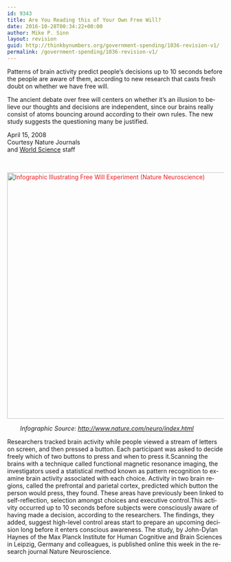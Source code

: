 ```yaml
---
id: 9343
title: Are You Reading this of Your Own Free Will?
date: 2016-10-28T00:34:22+00:00
author: Mike P. Sinn
layout: revision
guid: http://thinkbynumbers.org/government-spending/1036-revision-v1/
permalink: /government-spending/1036-revision-v1/
---
```

Patterns of brain ac­ti­vity pre­dict peo­ple’s de­ci­sions up to 10 sec­onds be­fore the peo­ple are aware of them, ac­cord­ing to new re­search that casts fresh doubt on whether we have free will.

The ancient debate over free will cen­ters on whether it’s an il­lu­sion to be­lieve our thoughts and de­ci­sions are in­de­pend­ent, since our brains really con­sist of atoms bouncing around ac­cord­ing to their own rules. The new study suggests the questioning many be justified.

April 15, 2008  
Courtesy Nature Journals  
and [World Science](http://www.world-science.net/) staff

&nbsp;

<a style="color: #ed1e24; text-decoration: underline;" href="https://i1.wp.com/thinkbynumbers.org/wp-content/uploads/2011/10/free-will-infographic.gif"><img class="size-full wp-image-1037 alignnone" title="Free Will Experiment" src="https://i1.wp.com/thinkbynumbers.org/wp-content/uploads/2011/10/free-will-infographic.gif?resize=624%2C572" alt="Infographic Illustrating Free Will Experiment (Nature Neuroscience)" width="624" height="572" data-recalc-dims="1" /></a>

<p style="padding-left: 30px;">
  <em>Infographic Source: <a href="http://www.nature.com/neuro/index.html" target="_blank">http://www.nature.com/neuro/index.html</a></em>
</p>

<div>
  Re­search­ers tracked brain ac­ti­vity while peo­ple viewed a stream of let­ters on screen, and then pressed a but­ton. Each par­ti­ci­pant was asked to de­cide freely which of two but­tons to press and when to press it.Scan­ning the brains with a tech­nique called func­tion­al mag­net­ic res­o­nance im­ag­ing, the in­ves­ti­ga­tors used a sta­tis­ti­cal meth­od known as pat­tern rec­og­ni­tion to ex­am­ine brain ac­ti­vity as­so­ci­at­ed with each choice. Ac­ti­vity in two brain re­gions, called the pre­fron­tal and pa­ri­e­tal cor­tex, pre­dicted which but­ton the per­son would press, they found. These ar­eas have pre­vi­ously been linked to self-re­flec­tion, se­lec­tion amongst choices and ex­ec­u­tive con­trol.This ac­ti­vity oc­curred up to 10 sec­onds be­fore sub­jects were con­sciously aware of hav­ing made a de­ci­sion, ac­cord­ing to the re­search­ers. The find­ings, they added, sug­gest high-lev­el con­trol ar­eas start to pre­pare an up­com­ing de­ci­sion long be­fore it en­ters con­scious awareness. The stu­dy, by John-Dylan Haynes of the Max Planck In­sti­tute for Hu­man Cog­ni­tive and Brain Sci­ences in Leip­zig, Ger­ma­ny and col­leagues, is pub­lished on­line this week in the re­search jour­nal Na­ture Neu­ro­sci­ence.
</div>

&nbsp;

<p style="padding-left: 30px;">
</p>

<div>
</div>

<div>
</div>